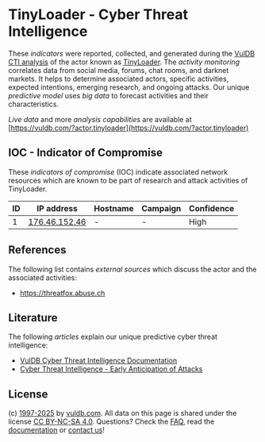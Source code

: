 # TinyLoader - Cyber Threat Intelligence

These _indicators_ were reported, collected, and generated during the [VulDB CTI analysis](https://vuldb.com/?kb.cti) of the actor known as [TinyLoader](https://vuldb.com/?actor.tinyloader). The _activity monitoring_ correlates data from social media, forums, chat rooms, and darknet markets. It helps to determine associated actors, specific activities, expected intentions, emerging research, and ongoing attacks. Our unique _predictive model_ uses _big data_ to forecast activities and their characteristics.

_Live data_ and more _analysis capabilities_ are available at [https://vuldb.com/?actor.tinyloader](https://vuldb.com/?actor.tinyloader)

## IOC - Indicator of Compromise

These _indicators of compromise_ (IOC) indicate associated network resources which are known to be part of research and attack activities of TinyLoader.

ID | IP address | Hostname | Campaign | Confidence
-- | ---------- | -------- | -------- | ----------
1 | [176.46.152.46](https://vuldb.com/?ip.176.46.152.46) | - | - | High

## References

The following list contains _external sources_ which discuss the actor and the associated activities:

* https://threatfox.abuse.ch

## Literature

The following _articles_ explain our unique predictive cyber threat intelligence:

* [VulDB Cyber Threat Intelligence Documentation](https://vuldb.com/?kb.cti)
* [Cyber Threat Intelligence - Early Anticipation of Attacks](https://www.scip.ch/en/?labs.20201022)

## License

(c) [1997-2025](https://vuldb.com/?kb.changelog) by [vuldb.com](https://vuldb.com/?kb.about). All data on this page is shared under the license [CC BY-NC-SA 4.0](https://creativecommons.org/licenses/by-nc-sa/4.0/). Questions? Check the [FAQ](https://vuldb.com/?kb.faq), read the [documentation](https://vuldb.com/?kb) or [contact us](https://vuldb.com/?contact)!
